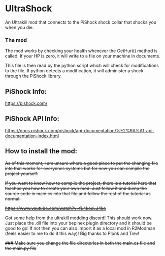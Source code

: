 # UltraShock
An Ultrakill mod that connects to the PiShock shock collar that shocks you when you die.


### The mod
The mod works by checking your health whenever the GetHurt() method is called. If your HP is zero, it will write to a file on your machine in documents. 

This file is then read by the python script which will check for modifications to the file. If python detects a modification, it will administer a shock through the PiShock library.

## PiShock Info:
https://pishock.com/

## PiShock API Info: 
https://docs.pishock.com/pishock/api-documentation/%E2%9A%A1-api-documentation-index.html

## How to install the mod:

~~As of this moment, I am unsure where a good place to put the changing file into that works for everyones systems but for now you can compile the project yourself.~~

~~If you want to know how to compile the project, there is a tutorial here that teaches you how to create your own mod. Just follow it and dump the source code in main.cs into that file and follow the rest of the tutorial as normal.~~

~~https://www.youtube.com/watch?v=fL4koeLJ4ko~~

Got some help from the ultrakill modding discord! This should work now. Just place the .dll file into your bepinex plugin directory and it should be good to go! If not then you can also import it as a local mod in R2Modman (feels easier to me to do it this way)! Big thanks to Plonk and Trev!

~~### Make sure you change the file directories in both the main.cs file and the main.py file~~
